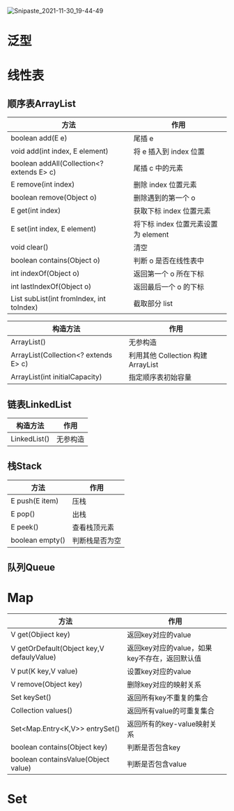 ![Snipaste_2021-11-30_19-44-49](https://gitee.com/wang-fuming/dawning/raw/master/Snipaste_2021-11-30_19-44-49.png)

# 泛型

# 线性表

## 顺序表ArrayList

| 方法                                        | 作用                                |
| ------------------------------------------- | ----------------------------------- |
| boolean add(E e)                            | 尾插 e                              |
| void add(int index, E element)              | 将 e 插入到 index 位置              |
| boolean addAll(Collection<? extends E> c)   | 尾插 c 中的元素                     |
| E remove(int index)                         | 删除 index 位置元素                 |
| boolean remove(Object o)                    | 删除遇到的第一个 o                  |
| E get(int index)                            | 获取下标 index 位置元素             |
| E set(int index, E element)                 | 将下标 index 位置元素设置为 element |
| void clear()                                | 清空                                |
| boolean contains(Object o)                  | 判断 o 是否在线性表中               |
| int indexOf(Object o)                       | 返回第一个 o 所在下标               |
| int lastIndexOf(Object o)                   | 返回最后一个 o 的下标               |
| List<E> subList(int fromIndex, int toIndex) | 截取部分 list                       |



| 构造方法                             | 作用                               |
| ------------------------------------ | ---------------------------------- |
| ArrayList()                          | 无参构造                           |
| ArrayList(Collection<? extends E> c) | 利用其他 Collection 构建 ArrayList |
| ArrayList(int initialCapacity)       | 指定顺序表初始容量                 |



## 链表LinkedList

| 构造方法     | 作用     |
| ------------ | -------- |
| LinkedList() | 无参构造 |

## 栈Stack

| 方法            | 作用           |
| --------------- | -------------- |
| E push(E item)  | 压栈           |
| E pop()         | 出栈           |
| E peek()        | 查看栈顶元素   |
| boolean empty() | 判断栈是否为空 |

## 队列Queue

# Map

| 方法                                      | 作用                                          |
| ----------------------------------------- | --------------------------------------------- |
| V get(Objiect key)                        | 返回key对应的value                            |
| V getOrDefault(Object key,V defaulyValue) | 返回key对应的value，如果key不存在，返回默认值 |
| V put(K key,V value)                      | 设置key对应的value                            |
| V remove(Object key)                      | 删除key对应的映射关系                         |
| Set<K> keySet()                           | 返回所有key不重复的集合                       |
| Collection<V> values()                    | 返回所有value的可重复集合                     |
| Set<Map.Entry<K,V>> entrySet()            | 返回所有的key-value映射关系                   |
| boolean contains(Object key)              | 判断是否包含key                               |
| boolean containsValue(Object value)       | 判断是否包含value                             |

# Set

